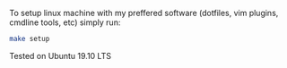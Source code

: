 To setup linux machine with my preffered software (dotfiles, vim plugins, cmdline tools, etc) simply run:
```sh
make setup
```
Tested on Ubuntu 19.10 LTS

